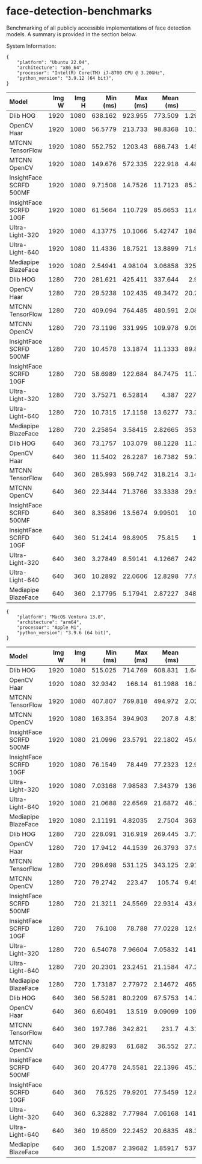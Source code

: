 # face-detection-benchmarks
Benchmarking of all publicly accessible implementations of face detection models. A summary is provided in the section below.

System Information:
```
{
    "platform": "Ubuntu 22.04",
    "architecture": "x86_64",
    "processor": "Intel(R) Core(TM) i7-8700 CPU @ 3.20GHz",
    "python_version": "3.9.12 (64 bit)",
}
```

| Model                   |   Img W |   Img H | Min (ms) |   Max (ms) |  Mean (ms) |       FPS |
|:------------------------|--------:|--------:|----------:|-----------:|----------:|----------:|
| Dlib HOG                |    1920 |    1080 | 638.162   |  923.955   | 773.509   |   1.29281 |
| OpenCV Haar             |    1920 |    1080 |  56.5779  |  213.733   |  98.8368  |  10.1177  |
| MTCNN TensorFlow        |    1920 |    1080 | 552.752   | 1203.43    | 686.743   |   1.45615 |
| MTCNN OpenCV            |    1920 |    1080 | 149.676   |  572.335   | 222.918   |   4.48596 |
| InsightFace SCRFD 500MF |    1920 |    1080 |   9.71508 |   14.7526  |  11.7123  |  85.3803  |
| InsightFace SCRFD 10GF  |    1920 |    1080 |  61.5664  |  110.729   |  85.6653  |  11.6733  |
| Ultra-Light-320         |    1920 |    1080 |   4.13775 |   10.1066  |   5.42747 | 184.248   |
| Ultra-Light-640         |    1920 |    1080 |  11.4336  |   18.7521  |  13.8899  |  71.9949  |
| Mediapipe BlazeFace     |    1920 |    1080 |   2.54941 |    4.98104 |   3.06858 | 325.883   |
| Dlib HOG                |    1280 |     720 | 281.621   |  425.411   | 337.644   |   2.9617  |
| OpenCV Haar             |    1280 |     720 |  29.5238  |  102.435   |  49.3472  |  20.2646  |
| MTCNN TensorFlow        |    1280 |     720 | 409.094   |  764.485   | 480.591   |   2.08077 |
| MTCNN OpenCV            |    1280 |     720 |  73.1196  |  331.995   | 109.978   |   9.09273 |
| InsightFace SCRFD 500MF |    1280 |     720 |  10.4578  |   13.1874  |  11.1333  |  89.8208  |
| InsightFace SCRFD 10GF  |    1280 |     720 |  58.6989  |  122.684   |  84.7475  |  11.7998  |
| Ultra-Light-320         |    1280 |     720 |   3.75271 |    6.52814 |   4.387   | 227.946   |
| Ultra-Light-640         |    1280 |     720 |  10.7315  |   17.1158  |  13.6277  |  73.3802  |
| Mediapipe BlazeFace     |    1280 |     720 |   2.25854 |    3.58415 |   2.82665 | 353.775   |
| Dlib HOG                |     640 |     360 |  73.1757  |  103.079   |  88.1228  |  11.3478  |
| OpenCV Haar             |     640 |     360 |  11.5402  |   26.2287  |  16.7382  |  59.7436  |
| MTCNN TensorFlow        |     640 |     360 | 285.993   |  569.742   | 318.214   |   3.14254 |
| MTCNN OpenCV            |     640 |     360 |  22.3444  |   71.3766  |  33.3338  |  29.9996  |
| InsightFace SCRFD 500MF |     640 |     360 |   8.35896 |   13.5674  |   9.99501 | 100.05    |
| InsightFace SCRFD 10GF  |     640 |     360 |  51.2414  |   98.8905  |  75.815   |  13.19    |
| Ultra-Light-320         |     640 |     360 |   3.27849 |    8.59141 |   4.12667 | 242.326   |
| Ultra-Light-640         |     640 |     360 |  10.2892  |   22.0606  |  12.8298  |  77.9437  |
| Mediapipe BlazeFace     |     640 |     360 |   2.17795 |    5.17941 |   2.87227 | 348.156   |

```
{
    "platform": "MacOS Ventura 13.0",
    "architecture": "arm64",
    "processor": "Apple M1",
    "python_version": "3.9.6 (64 bit)",
}
```
| Model                   |   Img W |   Img H | Min (ms) |   Max (ms) |  Mean (ms) |       FPS |
|:------------------------|--------:|--------:|----------:|----------:|----------:|----------:|
| Dlib HOG                |    1920 |    1080 | 515.025   | 714.769   | 608.831   |   1.64249 |
| OpenCV Haar             |    1920 |    1080 |  32.9342  | 166.14    |  61.1988  |  16.3402  |
| MTCNN TensorFlow        |    1920 |    1080 | 407.807   | 769.818   | 494.972   |   2.02032 |
| MTCNN OpenCV            |    1920 |    1080 | 163.354   | 394.903   | 207.8     |   4.81231 |
| InsightFace SCRFD 500MF |    1920 |    1080 |  21.0996  |  23.5791  |  22.1802  |  45.0852  |
| InsightFace SCRFD 10GF  |    1920 |    1080 |  76.1549  |  78.449   |  77.2323  |  12.9479  |
| Ultra-Light-320         |    1920 |    1080 |   7.03168 |   7.98583 |   7.34379 | 136.169   |
| Ultra-Light-640         |    1920 |    1080 |  21.0688  |  22.6569  |  21.6872  |  46.1102  |
| Mediapipe BlazeFace     |    1920 |    1080 |   2.11191 |   4.82035 |   2.7504  | 363.584   |
| Dlib HOG                |    1280 |     720 | 228.091   | 316.919   | 269.445   |   3.71134 |
| OpenCV Haar             |    1280 |     720 |  17.9412  |  44.1539  |  26.3793  |  37.9085  |
| MTCNN TensorFlow        |    1280 |     720 | 296.698   | 531.125   | 343.125   |   2.91439 |
| MTCNN OpenCV            |    1280 |     720 |  79.2742  | 223.47    | 105.74    |   9.45712 |
| InsightFace SCRFD 500MF |    1280 |     720 |  21.3211  |  24.5569  |  22.9314  |  43.6083  |
| InsightFace SCRFD 10GF  |    1280 |     720 |  76.108   |  78.788   |  77.0228  |  12.9832  |
| Ultra-Light-320         |    1280 |     720 |   6.54078 |   7.96604 |   7.05832 | 141.677   |
| Ultra-Light-640         |    1280 |     720 |  20.2301  |  23.2451  |  21.1584  |  47.2626  |
| Mediapipe BlazeFace     |    1280 |     720 |   1.73187 |   2.77972 |   2.14672 | 465.827   |
| Dlib HOG                |     640 |     360 |  56.5281  |  80.2209  |  67.5753  |  14.7983  |
| OpenCV Haar             |     640 |     360 |   6.60491 |  13.519   |   9.09099 | 109.999   |
| MTCNN TensorFlow        |     640 |     360 | 197.786   | 342.821   | 231.7     |   4.31592 |
| MTCNN OpenCV            |     640 |     360 |  29.8293  |  61.682   |  36.552   |  27.3583  |
| InsightFace SCRFD 500MF |     640 |     360 |  20.4778  |  24.5581  |  22.1396  |  45.1679  |
| InsightFace SCRFD 10GF  |     640 |     360 |  76.525   |  79.9201  |  77.5459  |  12.8956  |
| Ultra-Light-320         |     640 |     360 |   6.32882 |   7.77984 |   7.06168 | 141.609   |
| Ultra-Light-640         |     640 |     360 |  19.6509  |  22.2452  |  20.6835  |  48.3476  |
| Mediapipe BlazeFace     |     640 |     360 |   1.52087 |   2.39682 |   1.85917 | 537.875   |